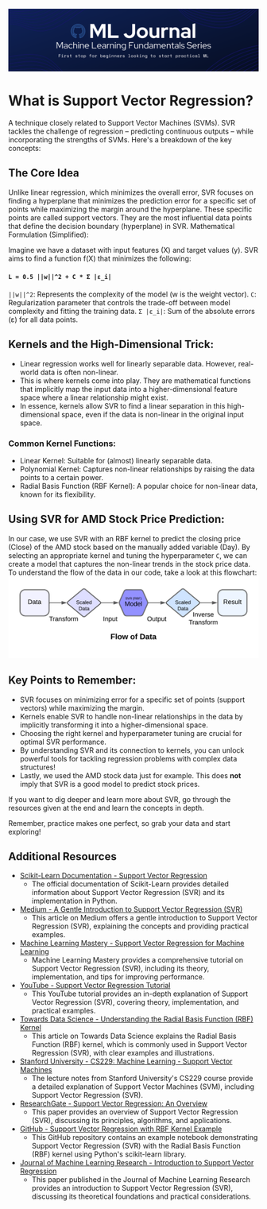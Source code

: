 ![Banner](.media/banner.png)
# What is Support Vector Regression?
A technique closely related to Support Vector Machines (SVMs). SVR tackles the challenge of regression – predicting continuous outputs – while incorporating the strengths of SVMs. Here's a breakdown of the key concepts:

## The Core Idea
Unlike linear regression, which minimizes the overall error, SVR focuses on finding a hyperplane that minimizes the prediction error for a specific set of points while maximizing the margin around the hyperplane.
These specific points are called support vectors. They are the most influential data points that define the decision boundary (hyperplane) in SVR.
Mathematical Formulation (Simplified):

Imagine we have a dataset with input features (X) and target values (y). SVR aims to find a function f(X) that minimizes the following:

#### `L = 0.5 ||w||^2 + C * Σ |ε_i|`
`||w||^2`: Represents the complexity of the model (w is the weight vector).
`C`: Regularization parameter that controls the trade-off between model complexity and fitting the training data.
`Σ |ε_i|`: Sum of the absolute errors (ε) for all data points.

## Kernels and the High-Dimensional Trick:
- Linear regression works well for linearly separable data. However, real-world data is often non-linear.
- This is where kernels come into play. They are mathematical functions that implicitly map the input data into a higher-dimensional feature space where a linear relationship might exist.
- In essence, kernels allow SVR to find a linear separation in this high-dimensional space, even if the data is non-linear in the original input space.

### Common Kernel Functions:
- Linear Kernel: Suitable for (almost) linearly separable data.
- Polynomial Kernel: Captures non-linear relationships by raising the data points to a certain power.
- Radial Basis Function (RBF Kernel): A popular choice for non-linear data, known for its flexibility.

## Using SVR for AMD Stock Price Prediction:
In our case, we use SVR with an RBF kernel to predict the closing price (Close) of the AMD stock based on the manually added variable (Day). By selecting an appropriate kernel and tuning the hyperparameter `C`, we can create a model that captures the non-linear trends in the stock price data.
To understand the flow of the data in our code, take a look at this flowchart:
![Dataflow in SVR Model](.media/dataflow.png)

## Key Points to Remember:
- SVR focuses on minimizing error for a specific set of points (support vectors) while maximizing the margin.
- Kernels enable SVR to handle non-linear relationships in the data by implicitly transforming it into a higher-dimensional space.
- Choosing the right kernel and hyperparameter tuning are crucial for optimal SVR performance.
- By understanding SVR and its connection to kernels, you can unlock powerful tools for tackling regression problems with complex data structures!
- Lastly, we used the AMD stock data just for example. This does **not** imply that SVR is a good model to predict stock prices.

If you want to dig deeper and learn more about SVR, go through the resources given at the end and learn the concepts in depth.

Remember, practice makes one perfect, so grab your data and start exploring!

## Additional Resources

- [Scikit-Learn Documentation - Support Vector Regression](https://scikit-learn.org/stable/modules/svm.html#regression)
  - The official documentation of Scikit-Learn provides detailed information about Support Vector Regression (SVR) and its implementation in Python.
- [Medium - A Gentle Introduction to Support Vector Regression (SVR)](https://towardsdatascience.com/a-gentle-introduction-to-support-vector-regression-svr-a3ebc1672c2)
  - This article on Medium offers a gentle introduction to Support Vector Regression (SVR), explaining the concepts and providing practical examples.
- [Machine Learning Mastery - Support Vector Regression for Machine Learning](https://machinelearningmastery.com/support-vector-regression-for-machine-learning/)
  - Machine Learning Mastery provides a comprehensive tutorial on Support Vector Regression (SVR), including its theory, implementation, and tips for improving performance.
- [YouTube - Support Vector Regression Tutorial](https://www.youtube.com/watch?v=3liCbRZPrZA)
  - This YouTube tutorial provides an in-depth explanation of Support Vector Regression (SVR), covering theory, implementation, and practical examples.
- [Towards Data Science - Understanding the Radial Basis Function (RBF) Kernel](https://towardsdatascience.com/understanding-the-radial-basis-function-rbf-kernel-79f7f4e8ea14)
  - This article on Towards Data Science explains the Radial Basis Function (RBF) kernel, which is commonly used in Support Vector Regression (SVR), with clear examples and illustrations.
- [Stanford University - CS229: Machine Learning - Support Vector Machines](https://cs229.stanford.edu/notes/cs229-notes3.pdf)
  - The lecture notes from Stanford University's CS229 course provide a detailed explanation of Support Vector Machines (SVM), including Support Vector Regression (SVR).
- [ResearchGate - Support Vector Regression: An Overview](https://www.researchgate.net/publication/220813636_Support_Vector_Regression_An_Overview)
  - This paper provides an overview of Support Vector Regression (SVR), discussing its principles, algorithms, and applications.
- [GitHub - Support Vector Regression with RBF Kernel Example](https://github.com/parrt/msds689/blob/master/notes/SvmRegression.ipynb)
  - This GitHub repository contains an example notebook demonstrating Support Vector Regression (SVR) with the Radial Basis Function (RBF) kernel using Python's scikit-learn library.
- [Journal of Machine Learning Research - Introduction to Support Vector Regression](https://www.jmlr.org/papers/volume2/haussler01a/haussler01a.pdf)
  - This paper published in the Journal of Machine Learning Research provides an introduction to Support Vector Regression (SVR), discussing its theoretical foundations and practical considerations.
